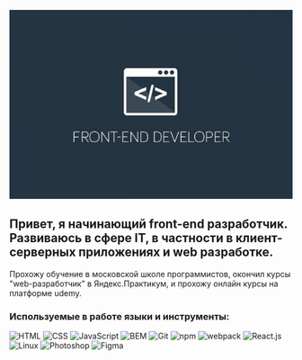 [![Header](https://github.com/kombojiec/kombojiec/blob/main/assets/wallpaper.jpg)](https://github.com/kombojiec)

## Привет, я начинающий front-end разработчик. Развиваюсь в сфере IT, в частности в клиент-серверных приложениях и web разработке.

Прохожу обучение в московской школе программистов, окончил курсы "web-разработчик" в Яндекс.Практикум, и прохожу онлайн курсы на платформе udemy.

### Используемые в работе языки и инструменты:
![HTML](https://img.shields.io/badge/-HTML-000000?style=for-the-badge&logo=html)
![CSS](https://img.shields.io/badge/-CSS-000000?style=for-the-badge&logo=css)
![JavaScript](https://img.shields.io/badge/-JavaScript-000000?style=for-the-badge&logo=JavaScript&logoColor=E9D54D)
![BEM](https://img.shields.io/badge/-BEM-000000?style=for-the-badge&logo=BEM)
![Git](https://img.shields.io/badge/-Git-000000?style=for-the-badge&logo=Git&logoColor=ffffff)
![npm](https://img.shields.io/badge/-npm-000000?style=for-the-badge&logo=npm)
![webpack](https://img.shields.io/badge/-webpack-000000?style=for-the-badge&logo=webpack)
![React.js](https://img.shields.io/badge/-React.js-000000?style=for-the-badge&logo=React)
![Linux](https://img.shields.io/badge/-Linux-000000?style=for-the-badge&logo=Linux)
![Photoshop](https://img.shields.io/badge/-Photoshop-000000?style=for-the-badge&logo=photoshop)
![Figma](https://img.shields.io/badge/-Figma-000000?style=for-the-badge&logo=figma)
